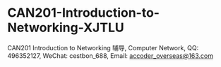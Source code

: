 # CAN201-Introduction-to-Networking-XJTLU
CAN201 Introduction to Networking 辅导, Computer Network, QQ: 496352127, WeChat: cestbon_688, Email: accoder_overseas@163.com

